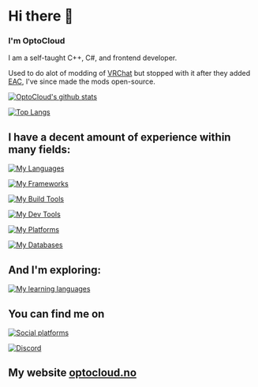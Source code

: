 # Hi there 👋

### I'm OptoCloud

I am a self-taught C++, C#, and frontend developer.

Used to do alot of modding of [VRChat](https://vrchat.com/) but stopped with it after they added [EAC](https://easy.ac/), I've since made the mods open-source.

[![OptoCloud's github stats](https://github-readme-stats.vercel.app/api?username=OptoCloud&theme=tokyonight&show_icons=true&count_private=true&skipcahce)](https://github.com/anuraghazra/github-readme-stats)

[![Top Langs](https://github-readme-stats.vercel.app/api/top-langs/?username=OptoCloud&theme=tokyonight&layout=compact&hide=ShaderLab,HLSL)](https://github.com/anuraghazra/github-readme-stats)

## I have a decent amount of experience within many fields:

[![My Languages](https://skillicons.dev/icons?i=cs,cpp,ts,py,go,regex,html,css,bash,powershell&perline=12)](https://skillicons.dev)

[![My Frameworks](https://skillicons.dev/icons?i=dotnet,svelte,qt,react&perline=12)](https://skillicons.dev)

[![My Build Tools](https://skillicons.dev/icons?i=vite,rollup,webpack,cmake&perline=12)](https://skillicons.dev)

[![My Dev Tools](https://skillicons.dev/icons?i=visualstudio,vscode,postman,unity,blender,photoshop&perline=12)](https://skillicons.dev)

[![My Platforms](https://skillicons.dev/icons?i=github,cloudflare,arduino,raspberrypi,linux&perline=12)](https://skillicons.dev)

[![My Databases](https://skillicons.dev/icons?i=sqlite,postgres,redis,mysql,mongodb&perline=12)](https://skillicons.dev)

## And I'm exploring:

[![My learning languages](https://skillicons.dev/icons?i=githubactions,tauri,rust,dart,flutter,materialui,rabbitmq,unreal&perline=12)](https://skillicons.dev)

## You can find me on

[![Social platforms](https://skillicons.dev/icons?i=discord,twitter,linkedin,stackoverflow&perline=12)](https://skillicons.dev)

[![Discord](https://img.shields.io/badge/Discord-OptoCloud%230001-blue?style=for-the-badge&logo=discord)](https://discord.com/users/256779446944530432)

## My website [optocloud.no](https://www.optocloud.no/)
